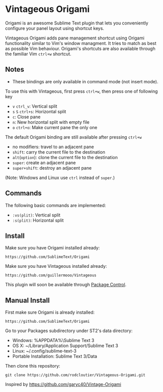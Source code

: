 Vintageous Origami
===============

Origami is an awesome Sublime Text plugin that lets you conveniently configure your panel layout using shortcut keys.

Vintageous Origami adds pane management shortcut using Origami functionality similar to Vim's window managment. It tries to match as best as possible Vim behaviour. Origami's shortcuts are also available through the familiar Vim `ctrl+w` shortcut.


Notes
-------

* These bindings are only available in command mode (not insert mode).

To use this with Vintageous, first press `ctrl+w`, then press one of following key

* `v` `ctrl_v`: Vertical split
* `s` `S` `ctrl+s`: Horizontal split
* `c`: Close pane
* `n`: New horizontal split with empty file
* `o` `ctrl+o`: Make current pane the only one

The default Origami binding are still available after pressing `ctrl+w`

* no modifiers: travel to an adjacent pane
* `shift`: carry the current file to the destination
* `alt`(`option`):  clone the current file to the destination
* `super`: create an adjacent pane
* `super+shift`: destroy an adjacent pane

(Note: Windows and Linux use `ctrl` instead of `super`.)


Commands
-------
The following basic commands are implemented:
* `:vs(plit)`: Vertical split
* `:s(plit)`: Horizontal split



Install
-------

Make sure you have Origami installed already:

	https://github.com/SublimeText/Origami

Make sure you have Vintageous installed already:

	https://github.com/guillermooo/Vintageous



This plugin will soon be available through [Package Control](http://wbond.net/sublime_packages/package_control).


Manual Install
--------------

First make sure Origami is already installed:

	https://github.com/SublimeText/Origami

Go to your Packages subdirectory under ST2's data directory:

* Windows: %APPDATA%\Sublime Text 3
* OS X: ~/Library/Application Support/Sublime Text 3
* Linux: ~/.config/sublime-text-3
* Portable Installation: Sublime Text 3/Data

Then clone this repository:

    git clone https://github.com/rodcloutier/Vintageous-Origami.git


Inspired by https://github.com/garyc40/Vintage-Origami
